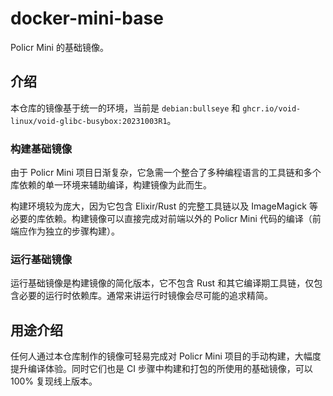 # docker-mini-base

Policr Mini 的基础镜像。

## 介绍

本仓库的镜像基于统一的环境，当前是 `debian:bullseye` 和 `ghcr.io/void-linux/void-glibc-busybox:20231003R1`。

### 构建基础镜像

由于 Policr Mini 项目日渐复杂，它急需一个整合了多种编程语言的工具链和多个库依赖的单一环境来辅助编译，构建镜像为此而生。

构建环境较为庞大，因为它包含 Elixir/Rust 的完整工具链以及 ImageMagick 等必要的库依赖。构建镜像可以直接完成对前端以外的 Policr Mini 代码的编译（前端应作为独立的步骤构建）。

### 运行基础镜像

运行基础镜像是构建镜像的简化版本，它不包含 Rust 和其它编译期工具链，仅包含必要的运行时依赖库。通常来讲运行时镜像会尽可能的追求精简。

## 用途介绍

任何人通过本仓库制作的镜像可轻易完成对 Policr Mini 项目的手动构建，大幅度提升编译体验。同时它们也是 CI 步骤中构建和打包的所使用的基础镜像，可以 100% 复现线上版本。
